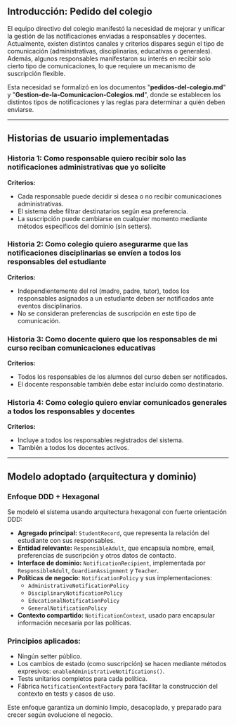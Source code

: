 ## Introducción: Pedido del colegio

El equipo directivo del colegio manifestó la necesidad de mejorar y unificar la gestión de las notificaciones enviadas a responsables y docentes. Actualmente, existen distintos canales y criterios dispares según el tipo de comunicación (administrativas, disciplinarias, educativas o generales). Además, algunos responsables manifestaron su interés en recibir solo cierto tipo de comunicaciones, lo que requiere un mecanismo de suscripción flexible.

Esta necesidad se formalizó en los documentos "**pedidos-del-colegio.md**" y "**Gestion-de-la-Comunicacion-Colegios.md**", donde se establecen los distintos tipos de notificaciones y las reglas para determinar a quién deben enviarse.

---

## Historias de usuario implementadas

### Historia 1: Como responsable quiero recibir solo las notificaciones administrativas que yo solicite
**Criterios:**
- Cada responsable puede decidir si desea o no recibir comunicaciones administrativas.
- El sistema debe filtrar destinatarios según esa preferencia.
- La suscripción puede cambiarse en cualquier momento mediante métodos específicos del dominio (sin setters).

### Historia 2: Como colegio quiero asegurarme que las notificaciones disciplinarias se envíen a todos los responsables del estudiante
**Criterios:**
- Independientemente del rol (madre, padre, tutor), todos los responsables asignados a un estudiante deben ser notificados ante eventos disciplinarios.
- No se consideran preferencias de suscripción en este tipo de comunicación.

### Historia 3: Como docente quiero que los responsables de mi curso reciban comunicaciones educativas
**Criterios:**
- Todos los responsables de los alumnos del curso deben ser notificados.
- El docente responsable también debe estar incluido como destinatario.

### Historia 4: Como colegio quiero enviar comunicados generales a todos los responsables y docentes
**Criterios:**
- Incluye a todos los responsables registrados del sistema.
- También a todos los docentes activos.

---

## Modelo adoptado (arquitectura y dominio)

### Enfoque DDD + Hexagonal

Se modeló el sistema usando arquitectura hexagonal con fuerte orientación DDD:

- **Agregado principal:** `StudentRecord`, que representa la relación del estudiante con sus responsables.
- **Entidad relevante:** `ResponsibleAdult`, que encapsula nombre, email, preferencias de suscripción y otros datos de contacto.
- **Interface de dominio:** `NotificationRecipient`, implementada por `ResponsibleAdult`, `GuardianAssignment` y `Teacher`.
- **Políticas de negocio:** `NotificationPolicy` y sus implementaciones:
  - `AdministrativeNotificationPolicy`
  - `DisciplinaryNotificationPolicy`
  - `EducationalNotificationPolicy`
  - `GeneralNotificationPolicy`
- **Contexto compartido:** `NotificationContext`, usado para encapsular información necesaria por las políticas.

### Principios aplicados:
- Ningún setter público.
- Los cambios de estado (como suscripción) se hacen mediante métodos expresivos: `enableAdministrativeNotifications()`.
- Tests unitarios completos para cada política.
- Fábrica `NotificationContextFactory` para facilitar la construcción del contexto en tests y casos de uso.

Este enfoque garantiza un dominio limpio, desacoplado, y preparado para crecer según evolucione el negocio.

